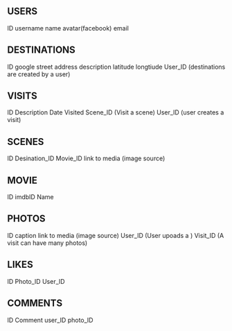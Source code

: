 USERS
-----
ID
username
name
avatar(facebook)
email


DESTINATIONS
------------
ID
google street address
description
latitude
longtiude
User_ID  (destinations are created by a user)


VISITS
------
ID
Description
Date Visited
Scene_ID     (Visit a scene)
User_ID       (user creates a visit)


SCENES
------
ID
Desination_ID
Movie_ID
link to media (image source)


MOVIE
-----
ID
imdbID
Name



PHOTOS
------
ID
caption
link to media (image source)
User_ID  (User upoads a )
Visit_ID (A visit can have many photos)


LIKES
-----
ID
Photo_ID
User_ID


COMMENTS
--------
ID
Comment
user_ID
photo_ID
